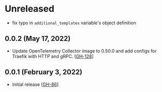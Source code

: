 # Unreleased

- fix typo in `additional_templates` variable's object definition

## 0.0.2 (May 17, 2022)

- Update OpenTelemetry Collector image to 0.50.0 and add configs for Traefik with HTTP and gRPC. [[GH-128](https://github.com/hashicorp/nomad-pack-community-registry/pull/128)]

## 0.0.1 (February 3, 2022)

- Initial release [[GH-86](https://github.com/hashicorp/nomad-pack-community-registry/pull/86)]
